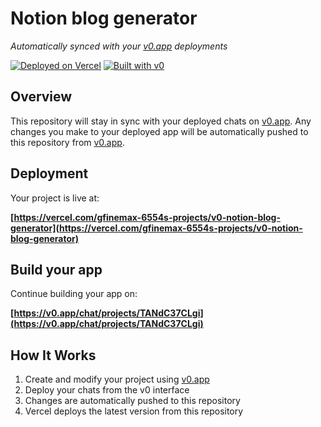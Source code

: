 # Notion blog generator

*Automatically synced with your [v0.app](https://v0.app) deployments*

[![Deployed on Vercel](https://img.shields.io/badge/Deployed%20on-Vercel-black?style=for-the-badge&logo=vercel)](https://vercel.com/gfinemax-6554s-projects/v0-notion-blog-generator)
[![Built with v0](https://img.shields.io/badge/Built%20with-v0.app-black?style=for-the-badge)](https://v0.app/chat/projects/TANdC37CLgi)

## Overview

This repository will stay in sync with your deployed chats on [v0.app](https://v0.app).
Any changes you make to your deployed app will be automatically pushed to this repository from [v0.app](https://v0.app).

## Deployment

Your project is live at:

**[https://vercel.com/gfinemax-6554s-projects/v0-notion-blog-generator](https://vercel.com/gfinemax-6554s-projects/v0-notion-blog-generator)**

## Build your app

Continue building your app on:

**[https://v0.app/chat/projects/TANdC37CLgi](https://v0.app/chat/projects/TANdC37CLgi)**

## How It Works

1. Create and modify your project using [v0.app](https://v0.app)
2. Deploy your chats from the v0 interface
3. Changes are automatically pushed to this repository
4. Vercel deploys the latest version from this repository